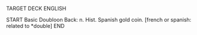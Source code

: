 TARGET DECK
ENGLISH

START
Basic
Doubloon
Back: n. Hist. Spanish gold coin. [french or spanish: related to *double]
END
